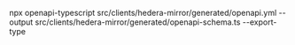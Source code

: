 npx openapi-typescript src/clients/hedera-mirror/generated/openapi.yml --output src/clients/hedera-mirror/generated/openapi-schema.ts --export-type
